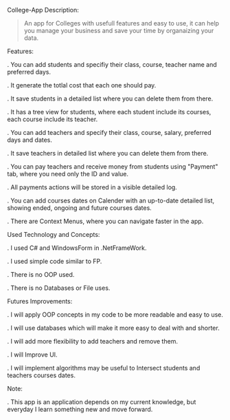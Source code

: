 College-App Description:

> An app for Colleges with usefull features and easy to use, it can help you manage your business and save your time by organaizing your data.

Features:

. You can add students and specifiy their class, course, teacher name and preferred days.

. It generate the totlal cost that each one should pay.

. It save students in a detailed list where you can delete them from there.

. It has a tree view for students, where each student include its courses, each course include its teacher.

. You can add teachers and specify their class, course, salary, preferred days and dates.

. It save teachers in detailed list where you can delete them from there.

. You can pay teachers and receive money from students using "Payment" tab, where you need only the ID and value.

. All payments actions will be stored in a visible detailed log.

. You can add courses dates on Calender with an up-to-date detailed list, showing ended, ongoing and future courses dates.

. There are Context Menus, where you can navigate faster in the app.


Used Technology and Concepts:

. I used C# and WindowsForm in .NetFrameWork.

. I used simple code similar to FP.

. There is no OOP used.

. There is no Databases or File uses.

Futures Improvements:


. I will apply OOP concepts in my code to be more readable and easy to use.

. I will use databases which will make it more easy to deal with and shorter.

. I will add more flexibility to add teachers and remove them.

. I will Improve UI.

. I will implement algorithms may be useful to Intersect students and teachers courses dates.

Note:

. This app is an application depends on my current knowledge, but everyday I learn something new and move forward.
